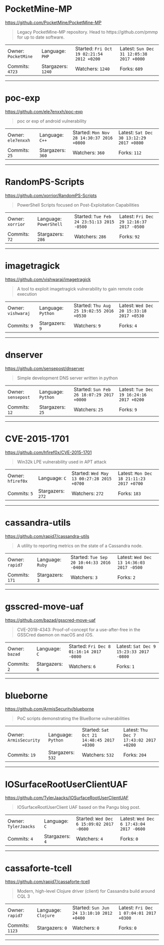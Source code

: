 # PocketMine-MP

https://github.com/PocketMine/PocketMine-MP
<blockquote>
Legacy PocketMine-MP repository. Head to https://github.com/pmmp for up to date software.
</blockquote>

<table>
<tr><td>Owner: <code>PocketMine</code></td>
    <td>Language: <code>PHP</code></td>
    <td>Started: <code>Fri Oct 19 02:21:54 2012 +0200</code></td>
    <td>Latest: <code>Sun Dec 31 12:05:38 2017 +0000</code></td></tr>
<tr><td>Commits: <code>4723</code></td>
    <td>Stargazers: <code>1240</code></td>
    <td>Watchers: <code>1240</code></td>
    <td>Forks: <code>689</code></td></tr>
</table>

---

# poc-exp

https://github.com/ele7enxxh/poc-exp
<blockquote>
poc or exp of android vulnerability
</blockquote>

<table>
<tr><td>Owner: <code>ele7enxxh</code></td>
    <td>Language: <code>C++</code></td>
    <td>Started: <code>Mon Nov 28 14:30:37 2016 +0800</code></td>
    <td>Latest: <code>Sat Dec 30 13:12:29 2017 +0800</code></td></tr>
<tr><td>Commits: <code>25</code></td>
    <td>Stargazers: <code>360</code></td>
    <td>Watchers: <code>360</code></td>
    <td>Forks: <code>112</code></td></tr>
</table>

---

# RandomPS-Scripts

https://github.com/xorrior/RandomPS-Scripts
<blockquote>
PowerShell Scripts focused on Post-Exploitation Capabilities
</blockquote>

<table>
<tr><td>Owner: <code>xorrior</code></td>
    <td>Language: <code>PowerShell</code></td>
    <td>Started: <code>Tue Feb 24 23:51:13 2015 -0500</code></td>
    <td>Latest: <code>Fri Dec 29 12:16:37 2017 -0500</code></td></tr>
<tr><td>Commits: <code>72</code></td>
    <td>Stargazers: <code>286</code></td>
    <td>Watchers: <code>286</code></td>
    <td>Forks: <code>92</code></td></tr>
</table>

---

# imagetragick

https://github.com/vishwaraj/imagetragick
<blockquote>
A tool to exploit imagetragick vulnerability to gain remote code execution 
</blockquote>

<table>
<tr><td>Owner: <code>vishwaraj</code></td>
    <td>Language: <code>Python</code></td>
    <td>Started: <code>Thu Aug 25 19:02:55 2016 +0530</code></td>
    <td>Latest: <code>Wed Dec 20 15:33:18 2017 +0530</code></td></tr>
<tr><td>Commits: <code>9</code></td>
    <td>Stargazers: <code>9</code></td>
    <td>Watchers: <code>9</code></td>
    <td>Forks: <code>4</code></td></tr>
</table>

---

# dnserver

https://github.com/sensepost/dnserver
<blockquote>
Simple development DNS server written in python
</blockquote>

<table>
<tr><td>Owner: <code>sensepost</code></td>
    <td>Language: <code>Python</code></td>
    <td>Started: <code>Sun Feb 26 18:07:29 2017 +0000</code></td>
    <td>Latest: <code>Tue Dec 19 16:24:16 2017 +0200</code></td></tr>
<tr><td>Commits: <code>12</code></td>
    <td>Stargazers: <code>25</code></td>
    <td>Watchers: <code>25</code></td>
    <td>Forks: <code>9</code></td></tr>
</table>

---

# CVE-2015-1701

https://github.com/hfiref0x/CVE-2015-1701
<blockquote>
Win32k LPE vulnerability used in APT attack
</blockquote>

<table>
<tr><td>Owner: <code>hfiref0x</code></td>
    <td>Language: <code>C</code></td>
    <td>Started: <code>Wed May 13 00:27:28 2015 +0700</code></td>
    <td>Latest: <code>Mon Dec 18 21:11:23 2017 +0700</code></td></tr>
<tr><td>Commits: <code>5</code></td>
    <td>Stargazers: <code>272</code></td>
    <td>Watchers: <code>272</code></td>
    <td>Forks: <code>183</code></td></tr>
</table>

---

# cassandra-utils

https://github.com/rapid7/cassandra-utils
<blockquote>
A utility to reporting metrics on the state of a Cassandra node.
</blockquote>

<table>
<tr><td>Owner: <code>rapid7</code></td>
    <td>Language: <code>Ruby</code></td>
    <td>Started: <code>Tue Sep 20 10:44:33 2016 -0400</code></td>
    <td>Latest: <code>Wed Dec 13 14:36:03 2017 -0500</code></td></tr>
<tr><td>Commits: <code>171</code></td>
    <td>Stargazers: <code>3</code></td>
    <td>Watchers: <code>3</code></td>
    <td>Forks: <code>2</code></td></tr>
</table>

---

# gsscred-move-uaf

https://github.com/bazad/gsscred-move-uaf
<blockquote>
CVE-2018-4343: Proof-of-concept for a use-after-free in the GSSCred daemon on macOS and iOS.
</blockquote>

<table>
<tr><td>Owner: <code>bazad</code></td>
    <td>Language: <code>C</code></td>
    <td>Started: <code>Fri Dec 8 01:16:14 2017 -0800</code></td>
    <td>Latest: <code>Sat Dec 9 15:23:33 2017 -0800</code></td></tr>
<tr><td>Commits: <code>2</code></td>
    <td>Stargazers: <code>6</code></td>
    <td>Watchers: <code>6</code></td>
    <td>Forks: <code>1</code></td></tr>
</table>

---

# blueborne

https://github.com/ArmisSecurity/blueborne
<blockquote>
PoC scripts demonstrating the BlueBorne vulnerabilities
</blockquote>

<table>
<tr><td>Owner: <code>ArmisSecurity</code></td>
    <td>Language: <code>Python</code></td>
    <td>Started: <code>Sat Oct 21 14:48:45 2017 +0300</code></td>
    <td>Latest: <code>Thu Dec 7 17:43:02 2017 +0200</code></td></tr>
<tr><td>Commits: <code>19</code></td>
    <td>Stargazers: <code>532</code></td>
    <td>Watchers: <code>532</code></td>
    <td>Forks: <code>204</code></td></tr>
</table>

---

# IOSurfaceRootUserClientUAF

https://github.com/TylerJaacks/IOSurfaceRootUserClientUAF
<blockquote>
IOSurfaceRootUserClient UAF based on the Pangu blog post.
</blockquote>

<table>
<tr><td>Owner: <code>TylerJaacks</code></td>
    <td>Language: <code>C</code></td>
    <td>Started: <code>Wed Dec 6 15:09:02 2017 -0600</code></td>
    <td>Latest: <code>Wed Dec 6 17:43:04 2017 -0600</code></td></tr>
<tr><td>Commits: <code>4</code></td>
    <td>Stargazers: <code>4</code></td>
    <td>Watchers: <code>4</code></td>
    <td>Forks: <code>0</code></td></tr>
</table>

---

# cassaforte-tcell

https://github.com/rapid7/cassaforte-tcell
<blockquote>
Modern, high-level Clojure driver (client) for Cassandra build around CQL 3
</blockquote>

<table>
<tr><td>Owner: <code>rapid7</code></td>
    <td>Language: <code>Clojure</code></td>
    <td>Started: <code>Sun Jun 24 13:10:10 2012 +0400</code></td>
    <td>Latest: <code>Fri Dec 1 07:04:01 2017 +0300</code></td></tr>
<tr><td>Commits: <code>1123</code></td>
    <td>Stargazers: <code>0</code></td>
    <td>Watchers: <code>0</code></td>
    <td>Forks: <code>0</code></td></tr>
</table>

---

